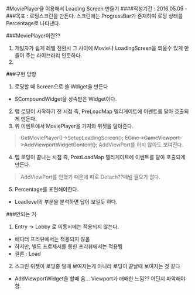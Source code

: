 #MoviePlayer을 이용해서 Loading Screen 만들기
####작성기간 : 2016.05.09 - 
###목표 : 로딩스크린을 만든다. 스크린에는 ProgressBar가 존재하며 로딩 상태를 Percentage로 나타낸다.

###MoviePlayer이란??
1. 개발자가 쉽게 레벨 전환시 그 사이에 Movie나 LoadingScreen을 띄울수 있게 만들어 주는 라이브러리 인듯하다.  
2. 

###구현 방향
1. 로딩할 때 Screen으로 쓸 Wdiget을 만든다
  - SCompoundWidget을 상속받은 Widget이다.
2. 맵 로딩이 시작하기 전 시점 즉, PreLoadMap 델리게이트에 이벤트를 달아 호출되게 만든다.
3. 위 이벤트에서 MoviePlayer을 가져와 위젯을 달아준다.
  > GetMoviePlayer()->SetupLoadingScreen();
  > ~~EGine->GameViewport->AddViewportWidgetContent();~~ AddViewPort를 하지 않아도 보여진다.

4. 맵 로딩이 끝나는 시점 즉, PostLoadMap 델리게이트에 이벤트를 달아 호출되게 만든다.
  > AddViewPort를 안했기 때문에 따로 Detach??떼낼 필요가 없다.

5. Percentage를 표현해야한다.
  - Loadlevel의 부분을 분석하면 답이 보일듯 하다.

###안되는 거
1. Entry -> Lobby 로 이동시에는 적용되지 않는다.
  - 에디터 프리뷰에서는 적용되지 않음
  - 하지만, 별도 프로세서를 통한 프리뷰에서는 적용됨
  - 결론 : Load

2. 스크린 위젯이 로딩중 일때 보여지는게 아니라 로딩이 끝날때 보여지는 것 같다
  - AddViewportWidget을 할때 음... Viewport가 애매한 느낌?? 어딘지 파악해야함.
